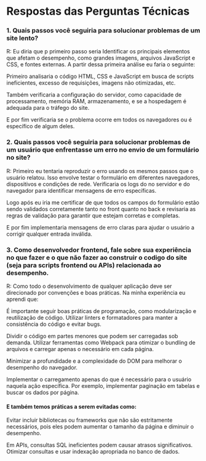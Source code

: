 # Respostas das Perguntas Técnicas

### 1. Quais passos você seguiria para solucionar problemas de um site lento?

R: Eu diria que p primeiro passo seria Identificar os principais elementos que afetam o desempenho, como grandes imagens, arquivos JavaScript e CSS, e fontes externas. A partir dessa primeira análise eu faria o seguinte:

Primeiro analisaria o código HTML, CSS e JavaScript em busca de scripts ineficientes, excesso de requisições, imagens não otimizadas, etc.

Também verificaria a configuração do servidor, como capacidade de processamento, memória RAM, armazenamento, e se a hospedagem é adequada para o tráfego do site.

E por fim verificaria se o problema ocorre em todos os navegadores ou é específico de algum deles.

### 2. Quais passos você seguiria para solucionar problemas de um usuário que enfrentasse um erro no envio de um formulário no site?

R: Primeiro eu tentaria reproduzir o erro usando os mesmos passos que o usuário relatou. Isso envolve testar o formulário em diferentes navegadores, dispositivos e condições de rede. Verificaria os logs do no servidor e do navegador para identificar mensagens de erro específicas.

Logo após eu iria me certificar de que todos os campos do formulário estão sendo validados corretamente tanto no front quanto no back e revisaria as regras de validação para garantir que estejam corretas e completas.

E por fim implementaria mensagens de erro claras para ajudar o usuário a corrigir qualquer entrada inválida.

### 3. Como desenvolvedor frontend, fale sobre sua experiência no que fazer e o que não fazer ao construir o codigo do site (seja para scripts frontend ou APIs) relacionada ao desempenho.

R: Como todo o desenvolvimento de qualquer aplicação deve ser direcionado por convenções e boas práticas. Na minha experiência eu aprendi que:

É importante seguir boas práticas de programação, como modularização e reutilização de código. Utilizar linters e formatadores para manter a consistência do código e evitar bugs.

Dividir o código em partes menores que podem ser carregadas sob demanda. Utilizar ferramentas como Webpack para otimizar o bundling de arquivos e carregar apenas o necessário em cada página.

Minimizar a profundidade e a complexidade do DOM para melhorar o desempenho do navegador.

Implementar o carregamento apenas do que é necessário para o usuário naquela ação específica. Por exemplo, implementar paginação em tabelas e buscar os dados por página.

#### E também temos práticas a serem evitadas como:

Evitar incluir bibliotecas ou frameworks que não são estritamente necessários, pois eles podem aumentar o tamanho da página e diminuir o desempenho.

Em APIs, consultas SQL ineficientes podem causar atrasos significativos. Otimizar consultas e usar indexação apropriada no banco de dados.
